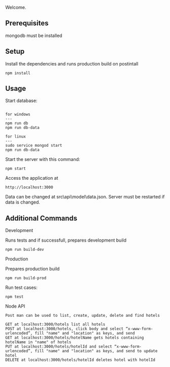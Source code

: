 Welcome.
 
Prerequisites
---
mongodb must be installed

Setup
---

Install the dependencies and runs production build on postintall
```
npm install
```
 
Usage
---


Start database:

```

for windows
---
npm run db 
npm run db-data

for linux
---
sudo service mongod start
npm run db-data

```

Start the server with this command:
 
```
npm start
```

Access the application at
 
```
http://localhost:3000
```
Data can be changed at src\api\model\data.json.
Server must be restarted if data is changed.


Additional Commands
---


Development

Runs tests and if successfull, prepares development build

```
npm run build-dev
```

Production

Prepares production build

```
npm run build-prod
```

Run test cases:
 
```
npm test
```

Node API 

```
Post man can be used to list, create, update, delete and find hotels

GET at localhost:3000/hotels list all hotels
POST at localhost:3000/hotels, click body and select “x-www-form-urlencoded”, fill "name" and "location" as keys, and send 
GET at localhost:3000/hotels/hotelName gets hotels containing hotelName in "name" of hotels
PUT at localhost:3000/hotels/hotelId and select “x-www-form-urlencoded”, fill "name" and "location" as keys, and send to update hotel 
DELETE at localhost:3000/hotels/hotelId deletes hotel with hotelId
```

